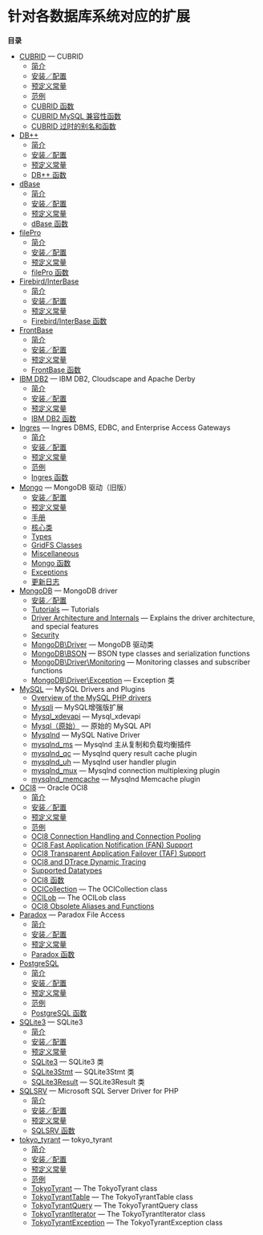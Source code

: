 针对各数据库系统对应的扩展
==========================

**目录**

-   [CUBRID](/book/cubrid.html) — CUBRID
    -   [简介](/book/cubrid.html#简介)
    -   [安装／配置](/book/cubrid.html#安装／配置)
    -   [预定义常量](/book/cubrid.html#预定义常量)
    -   [范例](/book/cubrid.html#范例)
    -   [CUBRID 函数](/book/cubrid.html#CUBRID%20函数)
    -   [CUBRID MySQL
        兼容性函数](/book/cubrid.html#CUBRID%20MySQL%20兼容性函数)
    -   [CUBRID
        过时的别名和函数](/book/cubrid.html#CUBRID%20过时的别名和函数)
-   [DB++](/book/dbplus.html)
    -   [简介](/book/dbplus.html#简介)
    -   [安装／配置](/book/dbplus.html#安装／配置)
    -   [预定义常量](/book/dbplus.html#预定义常量)
    -   [DB++ 函数](/book/dbplus.html#DB++%20函数)
-   [dBase](/book/dbase.html)
    -   [简介](/book/dbase.html#简介)
    -   [安装／配置](/book/dbase.html#安装／配置)
    -   [预定义常量](/book/dbase.html#预定义常量)
    -   [dBase 函数](/book/dbase.html#dBase%20函数)
-   [filePro](/book/filepro.html)
    -   [简介](/book/filepro.html#简介)
    -   [安装／配置](/book/filepro.html#安装／配置)
    -   [预定义常量](/book/filepro.html#预定义常量)
    -   [filePro 函数](/book/filepro.html#filePro%20函数)
-   [Firebird/InterBase](/book/ibase.html)
    -   [简介](/book/ibase.html#简介)
    -   [安装／配置](/book/ibase.html#安装／配置)
    -   [预定义常量](/book/ibase.html#预定义常量)
    -   [Firebird/InterBase
        函数](/book/ibase.html#Firebird/InterBase%20函数)
-   [FrontBase](/book/fbsql.html)
    -   [简介](/book/fbsql.html#简介)
    -   [安装／配置](/book/fbsql.html#安装／配置)
    -   [预定义常量](/book/fbsql.html#预定义常量)
    -   [FrontBase 函数](/book/fbsql.html#FrontBase%20函数)
-   [IBM DB2](/book/ibm-db2.html) — IBM DB2, Cloudscape and Apache Derby
    -   [简介](/book/ibm-db2.html#简介)
    -   [安装／配置](/book/ibm-db2.html#安装／配置)
    -   [预定义常量](/book/ibm-db2.html#预定义常量)
    -   [IBM DB2 函数](/book/ibm-db2.html#IBM%20DB2%20函数)
-   [Ingres](/book/ingres.html) — Ingres DBMS, EDBC, and Enterprise
    Access Gateways
    -   [简介](/book/ingres.html#简介)
    -   [安装／配置](/book/ingres.html#安装／配置)
    -   [预定义常量](/book/ingres.html#预定义常量)
    -   [范例](/book/ingres.html#范例)
    -   [Ingres 函数](/book/ingres.html#Ingres%20函数)
-   [Mongo](/book/mongo.html) — MongoDB 驱动（旧版）
    -   [安装／配置](/book/mongo.html#安装／配置)
    -   [预定义常量](/book/mongo.html#预定义常量)
    -   [手册](/book/mongo.html#手册)
    -   [核心类](/book/mongo.html#核心类)
    -   [Types](/book/mongo.html#Types)
    -   [GridFS Classes](/book/mongo.html#GridFS%20Classes)
    -   [Miscellaneous](/book/mongo.html#Miscellaneous)
    -   [Mongo 函数](/book/mongo.html#Mongo%20函数)
    -   [Exceptions](/book/mongo.html#Exceptions)
    -   [更新日志](/book/mongo.html#更新日志)
-   [MongoDB](/set/mongodb.html) — MongoDB driver
    -   [安装／配置](/set/mongodb.html#安装／配置)
    -   [Tutorials](/set/mongodb.html#Tutorials) — Tutorials
    -   [Driver Architecture and
        Internals](/set/mongodb.html#Driver%20Architecture%20and%20Internals)
        — Explains the driver architecture, and special features
    -   [Security](/set/mongodb.html#Security)
    -   [MongoDB\\Driver](/set/mongodb.html#MongoDB\Driver) — MongoDB
        驱动类
    -   [MongoDB\\BSON](/set/mongodb.html#MongoDB\BSON) — BSON type
        classes and serialization functions
    -   [MongoDB\\Driver\\Monitoring](/set/mongodb.html#MongoDB\Driver\Monitoring)
        — Monitoring classes and subscriber functions
    -   [MongoDB\\Driver\\Exception](/set/mongodb.html#MongoDB\Driver\Exception)
        — Exception 类
-   [MySQL](/set/mysqlinfo.html) — MySQL Drivers and Plugins
    -   [Overview of the MySQL PHP
        drivers](/set/mysqlinfo.html#Overview%20of%20the%20MySQL%20PHP%20drivers)
    -   [Mysqli](/set/mysqlinfo.html#Mysqli) — MySQL增强版扩展
    -   [Mysql\_xdevapi](/set/mysqlinfo.html#Mysql_xdevapi) —
        Mysql\_xdevapi
    -   [Mysql（原始）](/set/mysqlinfo.html#Mysql（原始）) — 原始的
        MySQL API
    -   [Mysqlnd](/set/mysqlinfo.html#Mysqlnd) — MySQL Native Driver
    -   [mysqlnd\_ms](/set/mysqlinfo.html#mysqlnd_ms) — Mysqlnd
        主从复制和负载均衡插件
    -   [mysqlnd\_qc](/set/mysqlinfo.html#mysqlnd_qc) — Mysqlnd query
        result cache plugin
    -   [mysqlnd\_uh](/set/mysqlinfo.html#mysqlnd_uh) — Mysqlnd user
        handler plugin
    -   [mysqlnd\_mux](/set/mysqlinfo.html#mysqlnd_mux) — Mysqlnd
        connection multiplexing plugin
    -   [mysqlnd\_memcache](/set/mysqlinfo.html#mysqlnd_memcache) —
        Mysqlnd Memcache plugin
-   [OCI8](/book/oci8.html) — Oracle OCI8
    -   [简介](/book/oci8.html#简介)
    -   [安装／配置](/book/oci8.html#安装／配置)
    -   [预定义常量](/book/oci8.html#预定义常量)
    -   [范例](/book/oci8.html#范例)
    -   [OCI8 Connection Handling and Connection
        Pooling](/book/oci8.html#OCI8%20Connection%20Handling%20and%20Connection%20Pooling)
    -   [OCI8 Fast Application Notification (FAN)
        Support](/book/oci8.html#OCI8%20Fast%20Application%20Notification%20(FAN)%20Support)
    -   [OCI8 Transparent Application Failover (TAF)
        Support](/book/oci8.html#OCI8%20Transparent%20Application%20Failover%20(TAF)%20Support)
    -   [OCI8 and DTrace Dynamic
        Tracing](/book/oci8.html#OCI8%20and%20DTrace%20Dynamic%20Tracing)
    -   [Supported Datatypes](/book/oci8.html#Supported%20Datatypes)
    -   [OCI8 函数](/book/oci8.html#OCI8%20函数)
    -   [OCICollection](/book/oci8.html#OCICollection) — The
        OCICollection class
    -   [OCILob](/book/oci8.html#OCILob) — The OCILob class
    -   [OCI8 Obsolete Aliases and
        Functions](/book/oci8.html#OCI8%20Obsolete%20Aliases%20and%20Functions)
-   [Paradox](/book/paradox.html) — Paradox File Access
    -   [简介](/book/paradox.html#简介)
    -   [安装／配置](/book/paradox.html#安装／配置)
    -   [预定义常量](/book/paradox.html#预定义常量)
    -   [Paradox 函数](/book/paradox.html#Paradox%20函数)
-   [PostgreSQL](/book/pgsql.html)
    -   [简介](/book/pgsql.html#简介)
    -   [安装／配置](/book/pgsql.html#安装／配置)
    -   [预定义常量](/book/pgsql.html#预定义常量)
    -   [范例](/book/pgsql.html#范例)
    -   [PostgreSQL 函数](/book/pgsql.html#PostgreSQL%20函数)
-   [SQLite3](/book/sqlite3.html) — SQLite3
    -   [简介](/book/sqlite3.html#简介)
    -   [安装／配置](/book/sqlite3.html#安装／配置)
    -   [预定义常量](/book/sqlite3.html#预定义常量)
    -   [SQLite3](/book/sqlite3.html#SQLite3) — SQLite3 类
    -   [SQLite3Stmt](/book/sqlite3.html#SQLite3Stmt) — SQLite3Stmt 类
    -   [SQLite3Result](/book/sqlite3.html#SQLite3Result) —
        SQLite3Result 类
-   [SQLSRV](/book/sqlsrv.html) — Microsoft SQL Server Driver for PHP
    -   [简介](/book/sqlsrv.html#简介)
    -   [安装／配置](/book/sqlsrv.html#安装／配置)
    -   [预定义常量](/book/sqlsrv.html#预定义常量)
    -   [SQLSRV 函数](/book/sqlsrv.html#SQLSRV%20函数)
-   [tokyo\_tyrant](/book/tokyo-tyrant.html) — tokyo\_tyrant
    -   [简介](/book/tokyo-tyrant.html#简介)
    -   [安装／配置](/book/tokyo-tyrant.html#安装／配置)
    -   [预定义常量](/book/tokyo-tyrant.html#预定义常量)
    -   [范例](/book/tokyo-tyrant.html#范例)
    -   [TokyoTyrant](/book/tokyo-tyrant.html#TokyoTyrant) — The
        TokyoTyrant class
    -   [TokyoTyrantTable](/book/tokyo-tyrant.html#TokyoTyrantTable) —
        The TokyoTyrantTable class
    -   [TokyoTyrantQuery](/book/tokyo-tyrant.html#TokyoTyrantQuery) —
        The TokyoTyrantQuery class
    -   [TokyoTyrantIterator](/book/tokyo-tyrant.html#TokyoTyrantIterator)
        — The TokyoTyrantIterator class
    -   [TokyoTyrantException](/book/tokyo-tyrant.html#TokyoTyrantException)
        — The TokyoTyrantException class
